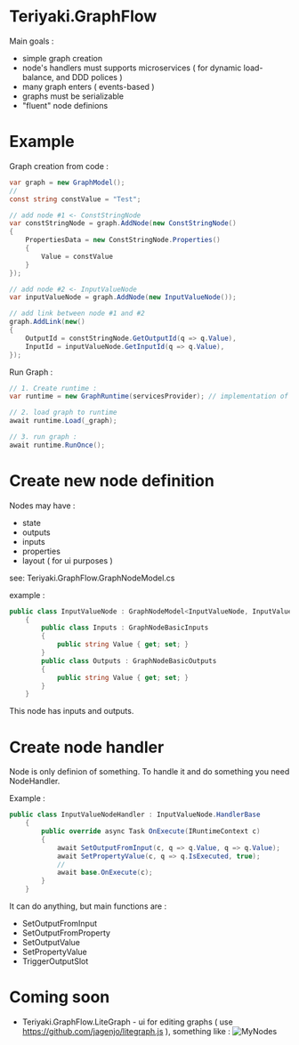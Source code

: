 # Teriyaki.GraphFlow
Main goals :
- simple graph creation 
- node's handlers must supports microservices ( for dynamic load-balance, and DDD polices )
- many graph enters ( events-based )
- graphs must be serializable
- "fluent" node definions

# Example
Graph creation from code :
``` C#
var graph = new GraphModel();
//
const string constValue = "Test";

// add node #1 <- ConstStringNode
var constStringNode = graph.AddNode(new ConstStringNode()
{
    PropertiesData = new ConstStringNode.Properties()
    {
        Value = constValue
    }
});

// add node #2 <- InputValueNode
var inputValueNode = graph.AddNode(new InputValueNode());

// add link between node #1 and #2
graph.AddLink(new()
{
    OutputId = constStringNode.GetOutputId(q => q.Value),
    InputId = inputValueNode.GetInputId(q => q.Value),
});
```

Run Graph : 
``` C#
// 1. Create runtime :
var runtime = new GraphRuntime(servicesProvider); // implementation of IServiceProvider <- you can use e.g. AutofacServiceProvider

// 2. load graph to runtime
await runtime.Load(_graph);

// 3. run graph :
await runtime.RunOnce();

```

# Create new node definition
Nodes may have : 
- state
- outputs
- inputs 
- properties 
- layout ( for ui purposes )

see: Teriyaki.GraphFlow.GraphNodeModel.cs

example : 
``` c#
public class InputValueNode : GraphNodeModel<InputValueNode, InputValueNode.Inputs, InputValueNode.Outputs>
    {
        public class Inputs : GraphNodeBasicInputs
        {
            public string Value { get; set; }
        }
        public class Outputs : GraphNodeBasicOutputs
        {
            public string Value { get; set; }
        }
    }
````

This node has inputs and outputs. 

# Create node handler
Node is only definion of something. To handle it and do something you need NodeHandler.

Example :
``` C#
public class InputValueNodeHandler : InputValueNode.HandlerBase
    {
        public override async Task OnExecute(IRuntimeContext c)
        {
            await SetOutputFromInput(c, q => q.Value, q => q.Value);
            await SetPropertyValue(c, q => q.IsExecuted, true);
            //
            await base.OnExecute(c);
        }
    }
```
It can do anything, but main functions are :
- SetOutputFromInput
- SetOutputFromProperty
- SetOutputValue
- SetPropertyValue
- TriggerOutputSlot

# Coming soon 
- Teriyaki.GraphFlow.LiteGraph - ui for editing graphs ( use https://github.com/jagenjo/litegraph.js ), something like : ![MyNodes](https://github.com/jagenjo/litegraph.js/raw/master/imgs/mynodes.png "MyNodes")

